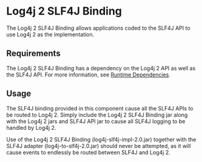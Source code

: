 <!-- vim: set syn=markdown : -->
<!--
    Licensed to the Apache Software Foundation (ASF) under one or more
    contributor license agreements.  See the NOTICE file distributed with
    this work for additional information regarding copyright ownership.
    The ASF licenses this file to You under the Apache License, Version 2.0
    (the "License"); you may not use this file except in compliance with
    the License.  You may obtain a copy of the License at

         http://www.apache.org/licenses/LICENSE-2.0

    Unless required by applicable law or agreed to in writing, software
    distributed under the License is distributed on an "AS IS" BASIS,
    WITHOUT WARRANTIES OR CONDITIONS OF ANY KIND, either express or implied.
    See the License for the specific language governing permissions and
    limitations under the License.
-->

# Log4j 2 SLF4J Binding

The Log4j 2 SLF4J Binding allows applications coded to the SLF4J API to use
Log4j 2 as the implementation.

## Requirements

The Log4j 2 SLF4J Binding has a dependency on the Log4j 2 API as well as the SLF4J API.
For more information, see [Runtime Dependencies](runtime-dependencies.html).

## Usage

The SLF4J binding provided in this component cause all the SLF4J APIs to be routed to Log4j 2. Simply
include the Log4j 2 SLF4J Binding jar along with the Log4j 2 jars and SLF4J API jar to cause all SLF4J
logging to be handled by Log4j 2.

<div class="alert alert-danger">
Use of the Log4j 2 SLF4J Binding (log4j-slf4j-impl-2.0.jar) together with 
the SLF4J adapter (log4j-to-slf4j-2.0.jar) should 
never be attempted, as it will cause events to endlessly be routed between
SLF4J and Log4j 2.
</div>

